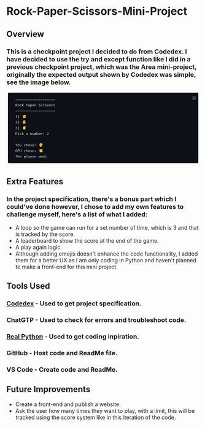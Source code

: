 # Rock-Paper-Scissors-Mini-Project

## Overview
### This is a checkpoint project I decided to do from Codedex. I have decided to use the try and except function like I did in a previous checkpoint project, which was the Area mini-project, originally the expected output shown by Codedex was simple, see the image below.

![Expected output by Codedex for this checkpoint project](./media/readmeimage/Output.png)

## Extra Features
### In the project specification, there's a bonus part which I could've done however, I chose to add my own features to challenge myself, here's a list of what I added:

* A loop so the game can run for a set number of time, which is 3 and that is tracked by the score.
* A leaderboard to show the score at the end of the game.
* A play again logic.
* Although adding emojis doesn't enhance the code functionality, I added them for a better UX as I am only coding in Python and haven't planned to make a front-end for this mini project.

## Tools Used
### [Codedex](https://www.codedex.io/python/checkpoint-project/rock-paper-scissors)  - Used to get project specification.
### ChatGTP - Used to check for errors and troubleshoot code.
### [Real Python](https://realpython.com/python-rock-paper-scissors/) - Used to get coding inpiration.
### GitHub - Host code and ReadMe file.
### VS Code - Create code and ReadMe.

## Future Improvements
* Create a front-end and publish a website.
* Ask the user how many times they want to play, with a limit, this will be tracked using the score system like in this iteration of the code.